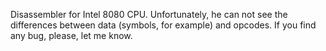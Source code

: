 Disassembler for Intel 8080 CPU. Unfortunately, he can not see the differences between data (symbols, for example) and opcodes.
If you find any bug, please, let me know.
